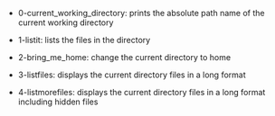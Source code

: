 - 0-current_working_directory: prints the absolute path name of the current working directory

- 1-listit: lists the files in the directory

- 2-bring_me_home: change the current directory to home

- 3-listfiles: displays the current directory files in a long format

- 4-listmorefiles: displays the current directory files in a long format including hidden files
